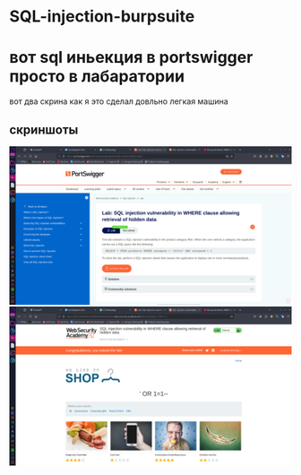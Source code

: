 # SQL-injection-burpsuite

# вот sql иньекция в portswigger просто в лабаратории 
вот два скрина как я это сделал довльно легкая машина 

## скриншоты
![portswigger](Screenshot_20250920_132036.png)
![shop](Screenshot_20250920_132105.png)
